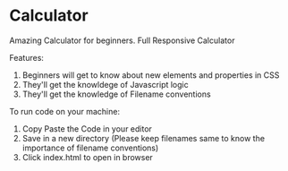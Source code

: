 # Calculator
Amazing Calculator for beginners. 
Full Responsive Calculator

Features: 
1) Beginners will get to know about new elements and properties in CSS
2) They'll get the knowldege of Javascript logic
3) They'll get the knowledge of Filename conventions

To run code on your machine: 
1) Copy Paste the Code in your editor
2) Save in a  new directory (Please keep filenames same to know the importance of filename conventions) 
3) Click index.html to open in browser
